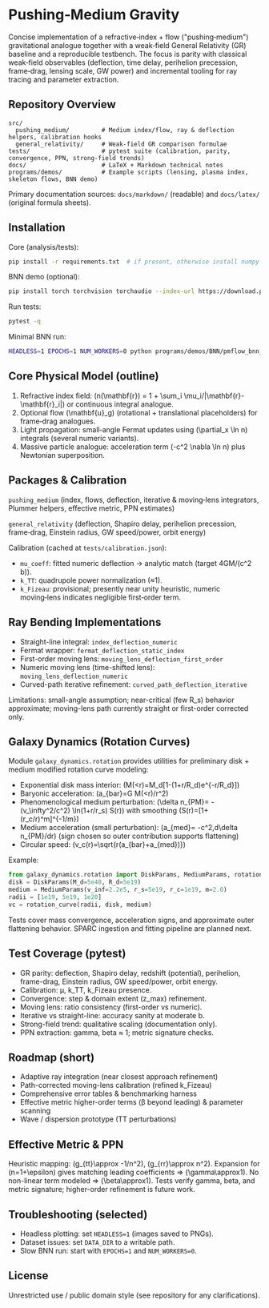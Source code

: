 # Pushing‑Medium Gravity

Concise implementation of a refractive‑index + flow ("pushing‑medium") gravitational analogue together with a weak‑field General Relativity (GR) baseline and a reproducible testbench. The focus is parity with classical weak‑field observables (deflection, time delay, perihelion precession, frame‑drag, lensing scale, GW power) and incremental tooling for ray tracing and parameter extraction.

## Repository Overview

```
src/
  pushing_medium/         # Medium index/flow, ray & deflection helpers, calibration hooks
  general_relativity/     # Weak-field GR comparison formulae
tests/                    # pytest suite (calibration, parity, convergence, PPN, strong-field trends)
docs/                     # LaTeX + Markdown technical notes
programs/demos/           # Example scripts (lensing, plasma index, skeleton flows, BNN demo)
```

Primary documentation sources: `docs/markdown/` (readable) and `docs/latex/` (original formula sheets).

## Installation

Core (analysis/tests):
```bash
pip install -r requirements.txt  # if present, otherwise install numpy scipy matplotlib pytest
```

BNN demo (optional):
```bash
pip install torch torchvision torchaudio --index-url https://download.pytorch.org/whl/cpu
```

Run tests:
```bash
pytest -q
```

Minimal BNN run:
```bash
HEADLESS=1 EPOCHS=1 NUM_WORKERS=0 python programs/demos/BNN/pmflow_bnn_always_plastic.py
```

## Core Physical Model (outline)

1. Refractive index field: \(n(\mathbf{r}) = 1 + \sum_i \mu_i/|\mathbf{r}-\mathbf{r}_i|\) or continuous integral analogue.
2. Optional flow \(\mathbf{u}_g\) (rotational + translational placeholders) for frame‑drag analogues.
3. Light propagation: small‑angle Fermat updates using \(\partial_x \ln n\) integrals (several numeric variants).
4. Massive particle analogue: acceleration term \(-c^2 \nabla \ln n\) plus Newtonian superposition.

## Packages & Calibration

`pushing_medium` (index, flows, deflection, iterative & moving‑lens integrators, Plummer helpers, effective metric, PPN estimates)

`general_relativity` (deflection, Shapiro delay, perihelion precession, frame‑drag, Einstein radius, GW speed/power, orbit energy)

Calibration (cached at `tests/calibration.json`):
- `mu_coeff`: fitted numeric deflection → analytic match (target 4GM/(c^2 b)).
- `k_TT`: quadrupole power normalization (≈1).
- `k_Fizeau`: provisional; presently near unity heuristic, numeric moving‑lens indicates negligible first‑order term.

## Ray Bending Implementations

- Straight-line integral: `index_deflection_numeric`
- Fermat wrapper: `fermat_deflection_static_index`
- First-order moving lens: `moving_lens_deflection_first_order`
- Numeric moving lens (time-shifted lens): `moving_lens_deflection_numeric`
- Curved-path iterative refinement: `curved_path_deflection_iterative`

Limitations: small-angle assumption; near-critical (few R_s) behavior approximate; moving-lens path currently straight or first-order corrected only.

## Galaxy Dynamics (Rotation Curves)

Module `galaxy_dynamics.rotation` provides utilities for preliminary disk + medium modified rotation curve modeling:

- Exponential disk mass interior: \(M(<r)=M_d[1-(1+r/R_d)e^{-r/R_d}]\)
- Baryonic acceleration: \(a_{bar}=G M(<r)/r^2\)
- Phenomenological medium perturbation: \(\delta n_{PM}= - (v_\infty^2/c^2) \ln(1+r/r_s) S(r)\) with smoothing \(S(r)=[1+(r_c/r)^m]^{-1/m}\)
- Medium acceleration (small perturbation): \(a_{med}= -c^2\,d\delta n_{PM}/dr\) (sign chosen so outer contribution supports flattening)
- Circular speed: \(v_c(r)=\sqrt{r(a_{bar}+a_{med})}\)

Example:
```python
from galaxy_dynamics.rotation import DiskParams, MediumParams, rotation_curve
disk = DiskParams(M_d=5e40, R_d=5e19)
medium = MediumParams(v_inf=2.2e5, r_s=5e19, r_c=1e19, m=2.0)
radii = [1e19, 5e19, 1e20]
vc = rotation_curve(radii, disk, medium)
```

Tests cover mass convergence, acceleration signs, and approximate outer flattening behavior. SPARC ingestion and fitting pipeline are planned next.

## Test Coverage (pytest)

- GR parity: deflection, Shapiro delay, redshift (potential), perihelion, frame-drag, Einstein radius, GW speed/power, orbit energy.
- Calibration: μ, k_TT, k_Fizeau presence.
- Convergence: step & domain extent (z_max) refinement.
- Moving lens: ratio consistency (first-order vs numeric).
- Iterative vs straight-line: accuracy sanity at moderate b.
- Strong-field trend: qualitative scaling (documentation only).
- PPN extraction: gamma, beta ≈ 1; metric signature checks.

## Roadmap (short)

- Adaptive ray integration (near closest approach refinement)
- Path-corrected moving-lens calibration (refined k_Fizeau)
- Comprehensive error tables & benchmarking harness
- Effective metric higher-order terms (β beyond leading) & parameter scanning
- Wave / dispersion prototype (TT perturbations)

## Effective Metric & PPN

Heuristic mapping: \(g_{tt}\approx -1/n^2\), \(g_{rr}\approx n^2\). Expansion for \(n=1+\epsilon\) gives matching leading coefficients ⇒ \(\gamma\approx1\). No non-linear term modeled ⇒ \(\beta\approx1\). Tests verify gamma, beta, and metric signature; higher-order refinement is future work.

## Troubleshooting (selected)

- Headless plotting: set `HEADLESS=1` (images saved to PNGs).
- Dataset issues: set `DATA_DIR` to a writable path.
- Slow BNN run: start with `EPOCHS=1` and `NUM_WORKERS=0`.

## License

Unrestricted use / public domain style (see repository for any clarifications).


